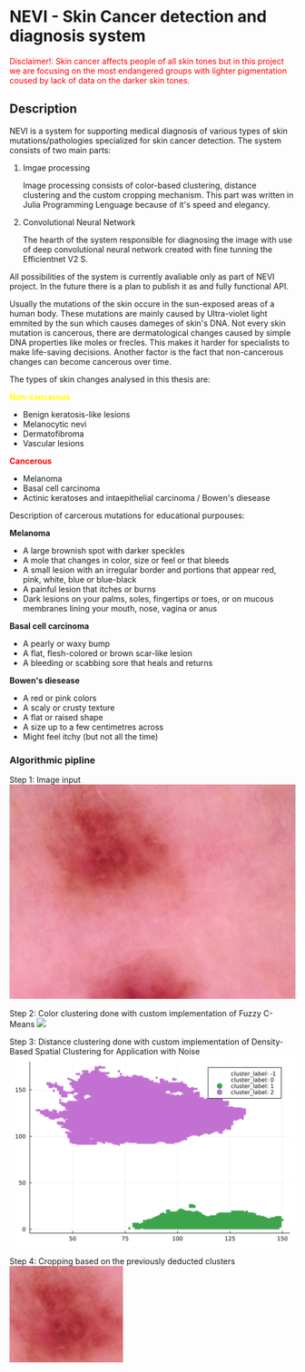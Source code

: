 # NEVI - Skin Cancer detection and diagnosis system

<span style="color:red">
Disclaimer!:
Skin cancer affects people of all skin tones but in this project we are focusing on the most endangered groups with lighter pigmentation coused by lack of data on the darker skin tones.
</span>

## Description

NEVI is a system for supporting medical diagnosis of various types of skin mutations/pathologies specialized for skin cancer detection. The system consists of two main parts:

1) Imgae processing

    Image processing consists of color-based clustering, distance clustering and the custom cropping mechanism.
    This part was written in Julia Programming Lenguage because of it's speed and elegancy.

2) Convolutional Neural Network

    The hearth of the system responsible for diagnosing the image with use of deep convolutional neural network created with fine tunning the Efficientnet V2 S.

All possibilities of the system is currently avaliable only as part of NEVI project.
In the future there is a plan to publish it as and fully functional API.


Usually the mutations of the skin occure in the sun-exposed areas of a human body.
These mutations are mainly caused by Ultra-violet light emmited by the sun which causes dameges of skin's DNA.
Not every skin mutation is cancerous, there are dermatological changes caused by simple DNA properties like moles or frecles.
This makes it harder for specialists to make life-saving decisions.
Another factor is the fact that non-cancerous changes can become cancerous over time.

The types of skin changes analysed in this thesis are:

<span style="color:yellow">
    <strong>
        Non-cancerous
    </strong>
</span>

- Benign keratosis-like lesions 
- Melanocytic nevi
- Dermatofibroma
- Vascular lesions

<span style="color:red">
    <strong>
        Cancerous
    </strong>
</span>

- Melanoma
- Basal cell carcinoma
- Actinic keratoses and intaepithelial carcinoma / Bowen's diesease

Description of carcerous mutations for educational purpouses:

<strong>
Melanoma
</strong>


- A large brownish spot with darker speckles
- A mole that changes in color, size or feel or that bleeds
- A small lesion with an irregular border and portions that appear red, pink, white, blue or blue-black
- A painful lesion that itches or burns
- Dark lesions on your palms, soles, fingertips or toes, or on mucous membranes lining your mouth, nose, vagina or anus

<strong>
Basal cell carcinoma
</strong>

- A pearly or waxy bump
- A flat, flesh-colored or brown scar-like lesion
- A bleeding or scabbing sore that heals and returns

<strong>
Bowen's diesease
</strong>

- A red or pink colors
- A scaly or crusty texture
- A flat or raised shape
- A size up to a few centimetres across
- Might feel itchy (but not all the time)


### Algorithmic pipline

Step 1: 
Image input
<img src="./readme_resources/original.png">

Step 2: 
Color clustering done with custom implementation of Fuzzy C-Means
<img src="./readme_resources/color_clustering.svg">

Step 3:
Distance clustering done with custom implementation of Density-Based Spatial Clustering for Application with Noise
<img src="./readme_resources/distance_clustering.svg">

Step 4: 
Cropping based on the previously deducted clusters
<img src="./readme_resources/output.png">
